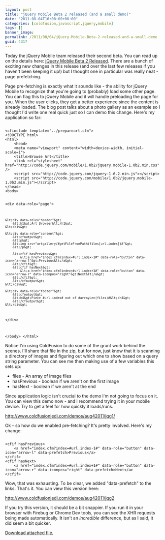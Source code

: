 ```yaml
---
layout: post
title: "jQuery Mobile Beta 2 released (and a small demo)"
date: "2011-08-04T16:08:00+06:00"
categories: [coldfusion,javascript,jquery,mobile]
tags: []
banner_image: 
permalink: /2011/08/04/jQuery-Mobile-Beta-2-released-and-a-small-demo
guid: 4317
---
```


Today the jQuery Mobile team released their second beta. You can read up on the details here: <a href="http://jquerymobile.com/blog/2011/08/03/jquery-mobile-beta-2-released/">jQuery Mobile Beta 2 Released</a>. There are a bunch of exciting new changes in this release (and over the last few releases if you haven't been keeping it up!) but I thought one in particular was really neat - page prefetching.
<!--more-->
<p/>

Page pre-fetching is exactly what it sounds like - the ability for jQuery Mobile to recognize that you're going to (probably) load some other page. You can flag this to jQuery Mobile and it will handle preloading the page for you. When the user clicks, they get a better experience since the content is already loaded. The blog post talks about a photo gallery as an example so I thought I'd write one real quick just so I can demo this change. Here's my application so far:

<p/>

<code>
&lt;cfinclude template="../prepareart.cfm"&gt;
&lt;!DOCTYPE html&gt; 
&lt;html&gt; 
	&lt;head&gt; 
	&lt;meta name="viewport" content="width=device-width, initial-scale=1"&gt;	
	&lt;title&gt;Browse Art&lt;/title&gt; 
	&lt;link rel="stylesheet" href="http://code.jquery.com/mobile/1.0b2/jquery.mobile-1.0b2.min.css" /&gt;
	&lt;script src="http://code.jquery.com/jquery-1.6.2.min.js"&gt;&lt;/script&gt;
	&lt;script src="http://code.jquery.com/mobile/1.0b2/jquery.mobile-1.0b2.min.js"&gt;&lt;/script&gt;
&lt;/head&gt; 
&lt;body&gt; 

&lt;div data-role="page"&gt;

	&lt;div data-role="header"&gt;
		&lt;h1&gt;Art Browser&lt;/h1&gt;
	&lt;/div&gt;

	&lt;div data-role="content"&gt;	
		&lt;cfoutput&gt;
		&lt;p&gt;
		&lt;img src="artgallery/#getFileFromPath(files[url.index])#"&gt;
		&lt;/p&gt;		
		
		&lt;cfif hasPrevious&gt;
			&lt;a href="index.cfm?index=#url.index-1#" data-role="button" data-icon="arrow-l"&gt;Previous&lt;/a&gt;
		&lt;/cfif&gt;
		&lt;cfif hasNext&gt;
			&lt;a href="index.cfm?index=#url.index+1#" data-role="button" data-icon="arrow-r" data-iconpos="right"&gt;Next&lt;/a&gt;
		&lt;/cfif&gt;
		&lt;/cfoutput&gt;		
	&lt;/div&gt;

	&lt;div data-role="footer"&gt;
		&lt;cfoutput&gt;
		&lt;h4&gt;Piece #url.index# out of #arrayLen(files)#&lt;/h4&gt;
		&lt;/cfoutput&gt;
	&lt;/div&gt;

&lt;/div&gt;

&lt;/body&gt;
&lt;/html&gt;
</code>

<p>

Notice I'm using ColdFusion to do some of the grunt work behind the scenes. I'll share that file in the zip, but for now, just know that it is scanning a directory of images and figuring out which one to show based on a query string parameter. You can see me then making use of a few variables this sets up:

<p>

<ul>
<li>files - An array of image files
<li>hasPrevious - boolean if we aren't on the first image
<li>hasNext - boolean if we aren't at the end
</ul>

<p>

Since application logic isn't crucial to the demo I'm not going to focus on it. You can view this demo now - and I recommend trying it in your mobile device. Try to get a feel for how quickly it loads/runs.

<p>

<a href="http://www.raymondcamden.com/demos/aug42011/jqg1/">http://www.coldfusionjedi.com/demos/aug42011/jqg1/</a>

<p>

Ok - so how do we enabled pre-fetching? It's pretty involved. Here's my change:

<p>

<code>
&lt;cfif hasPrevious&gt;
	&lt;a href="index.cfm?index=#url.index-1#" data-role="button" data-icon="arrow-l" data-prefetch&gt;Previous&lt;/a&gt;
&lt;/cfif&gt;
&lt;cfif hasNext&gt;
	&lt;a href="index.cfm?index=#url.index+1#" data-role="button" data-icon="arrow-r" data-iconpos="right" data-prefetch&gt;Next&lt;/a&gt;
&lt;/cfif&gt;
</code>

<p>

Wow, that was exhausting. To be clear, we added "data-prefetch" to the links. That's it. You can view this version here:

<p>

<a href="http://www.coldfusionjedi.com/demos/aug42011/jqg2">http://www.coldfusionjedi.com/demos/aug42011/jqg2</a>

<p>

If you try this version, it should be a bit snappier. If you run it in your browser with Firebug or Chrome Dev tools, you can see the XHR requests being made automatically. It isn't an <i>incredible</i> difference, but as I said, it did seem a bit quicker.<p><a href='enclosures/C{% raw %}%3A%{% endraw %}5Chosts{% raw %}%5C2009%{% endraw %}2Ecoldfusionjedi{% raw %}%2Ecom%{% endraw %}5Cenclosures{% raw %}%2Fdemo1%{% endraw %}2Ezip'>Download attached file.</a></p>